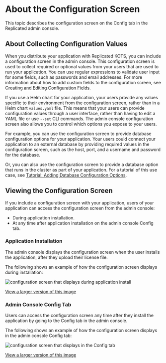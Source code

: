 # About the Configuration Screen

This topic describes the configuration screen on the Config tab in the Replicated admin console.

## About Collecting Configuration Values

When you distribute your application with Replicated KOTS, you can include a configuration screen in the admin console. This configuration screen is used to collect required or optional values from your users that are used to run your application. You can use regular expressions to validate user input for some fields, such as passwords and email addresses. For more information about how to add custom fields to the configuration screen, see [Creating and Editing Configuration Fields](admin-console-customize-config-screen).

If you use a Helm chart for your application, your users provide any values specific to their environment from the configuration screen, rather than in a Helm chart `values.yaml` file. This means that your users can provide configuration values through a user interface, rather than having to edit a YAML file or use `--set` CLI commands. The admin console configuration screen also allows you to control which options you expose to your users.

For example, you can use the configuration screen to provide database configuration options for your application. Your users could connect your application to an external database by providing required values in the configuration screen, such as the host, port, and a username and password for the database.

Or, you can also use the configuration screen to provide a database option that runs in the cluster as part of your application. For a tutorial of this use case, see [Tutorial: Adding Database Configuration Options](tutorial-adding-db-config).

## Viewing the Configuration Screen

If you include a configuration screen with your application, users of your application can access the configuration screen from the admin console:
* During application installation.
* At any time after application installation on the admin console Config tab.

### Application Installation

The admin console displays the configuration screen when the user installs the application, after they upload their license file.

The following shows an example of how the configuration screen displays during installation:

![configuration screen that displays during application install](/images/config-screen-sentry-enterprise-app-install.png)

[View a larger version of this image](/images/config-screen-sentry-enterprise-app-install.png)

### Admin Console Config Tab

Users can access the configuration screen any time after they install the application by going to the Config tab in the admin console.

The following shows an example of how the configuration screen displays in the admin console Config tab:

![configuration screen that displays in the Config tab](/images/config-screen-sentry-enterprise.png)

[View a larger version of this image](/images/config-screen-sentry-enterprise.png)
